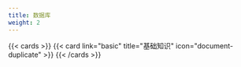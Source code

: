 ```yaml
---
title: 数据库
weight: 2
---
```


{{< cards >}}
{{< card link="basic" title="基础知识" icon="document-duplicate" >}}
{{< /cards >}}
